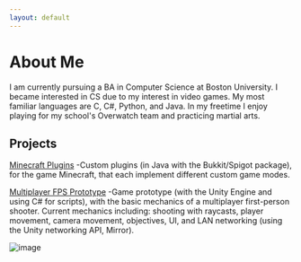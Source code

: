 ```yaml
---
layout: default
---
```


# About Me
I am currently pursuing a BA in Computer Science at Boston University. I became interested in CS due to my interest in video games. My most familiar languages are C, C#, Python, and Java. In my freetime I enjoy playing for my school's Overwatch team and practicing martial arts.

## Projects
[Minecraft Plugins](https://github.com/gavin-y-tan/MinecraftPlugins)
-Custom plugins (in Java with the Bukkit/Spigot package), for the game Minecraft, that each implement different custom game modes. 


[Multiplayer FPS Prototype](https://github.com/gavin-y-tan/UnityGameTestFiles)
-Game prototype (with the Unity Engine and using C# for scripts), with the basic mechanics of a multiplayer first-person shooter. Current mechanics including: shooting with raycasts, player movement, camera movement, objectives, UI, and LAN networking (using the Unity networking API, Mirror).

![image](https://gyazo.com/a13714e370eb726ddb251c9d2275e3ae)
